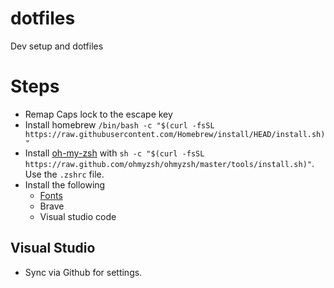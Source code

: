 # dotfiles

Dev setup and dotfiles

# Steps

- Remap Caps lock to the escape key
- Install homebrew `/bin/bash -c "$(curl -fsSL https://raw.githubusercontent.com/Homebrew/install/HEAD/install.sh)"`
- Install [oh-my-zsh](https://ohmyz.sh/#install) with `sh -c "$(curl -fsSL https://raw.github.com/ohmyzsh/ohmyzsh/master/tools/install.sh)"`. Use the `.zshrc` file.
- Install the following
  - [Fonts](https://github.com/tonsky/FiraCode/wiki/Installing)
  - Brave
  - Visual studio code

## Visual Studio

- Sync via Github for settings.
